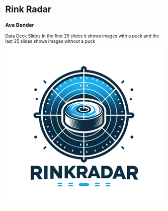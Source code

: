 # Rink Radar
### Ava Bender

[Data Deck Slides](https://docs.google.com/presentation/d/1haspTDMDRBqYV1HqobesPBlry8xl7h2aeaOQMy7J5P0/edit?usp=sharing)
In the first 25 slides it shows images with a puck and the last 25 slides shows images without a puck


<img src="rinkradar.png">
